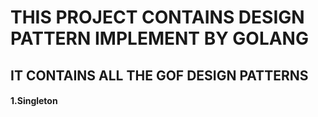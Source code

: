 # THIS PROJECT CONTAINS DESIGN PATTERN IMPLEMENT BY GOLANG

## IT CONTAINS ALL THE GOF DESIGN PATTERNS

#### 1.Singleton